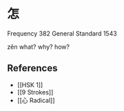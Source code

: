 # 怎
Frequency 382
General Standard 1543

zěn
what? why? how?

## References
- [[HSK 1]]
- [[9 Strokes]]
- [[心 Radical]]